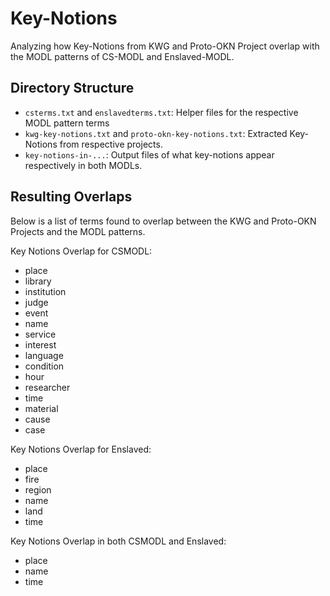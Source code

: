# Key-Notions
Analyzing how Key-Notions from KWG and Proto-OKN Project overlap with the MODL patterns of CS-MODL and Enslaved-MODL.

## Directory Structure
* `csterms.txt` and `enslavedterms.txt`:  Helper files for the respective MODL pattern terms  
* `kwg-key-notions.txt` and `proto-okn-key-notions.txt`:  Extracted Key-Notions from respective projects.
* `key-notions-in-...`: Output files of what key-notions appear respectively in both MODLs.

## Resulting Overlaps
Below is a list of terms found to overlap between the KWG and Proto-OKN Projects and the MODL patterns. 

Key Notions Overlap for CSMODL:
* place
* library
* institution
* judge
* event
* name
* service
* interest
* language
* condition
* hour
* researcher
* time
* material
* cause
* case

Key Notions Overlap for Enslaved:
* place
* fire
* region
* name
* land
* time

Key Notions Overlap in both CSMODL and Enslaved:
* place
* name
* time